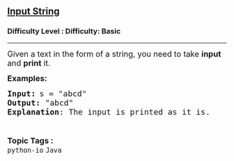 <h2><a href="https://www.geeksforgeeks.org/problems/input-string/1?page=2&category=Java&difficulty=Basic&sortBy=submissions">Input String</a></h2><h3>Difficulty Level : Difficulty: Basic</h3><hr><div class="problems_problem_content__Xm_eO"><p><span style="font-size: 18px;">Given a text in the form of a string, you need to take <strong>input</strong> and <strong>print</strong> it.</span></p>
<p><span style="font-size: 18px;"><strong>Examples:</strong></span></p>
<pre><span style="font-size: 18px;"><strong>Input</strong></span><strong><span style="font-size: 14pt;">:</span></strong> <span style="font-size: 18px;">s = "abcd"
<strong>Output:</strong> "abcd"
<strong>Explanation</strong>: The input is printed as it is.
</span></pre></div><br><p><span style=font-size:18px><strong>Topic Tags : </strong><br><code>python-io</code>&nbsp;<code>Java</code>&nbsp;